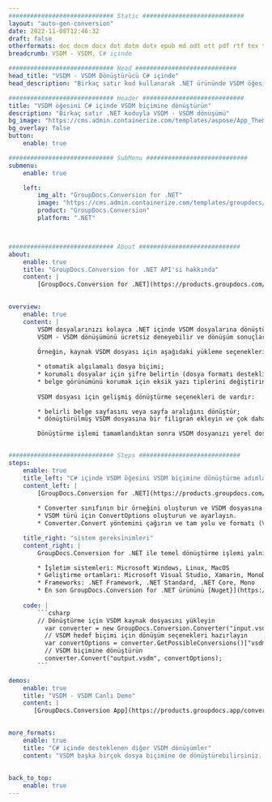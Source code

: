 ```yaml
---
############################# Static ############################
layout: "auto-gen-conversion"
date: 2022-11-08T12:46:32
draft: false
otherformats: doc docm docx dot dotm dotx epub md odt ott pdf rtf tex txt vdx vsdm vsdx vssm vssx vstm vstx vsx vtx xps
breadcrumb: VSDM - VSDM, C# içinde

############################# Head ############################
head_title: "VSDM - VSDM Dönüştürücü C# içinde"
head_description: "Birkaç satır kod kullanarak .NET ürününde VSDM öğesini VSDM ürününe dönüştürün. 160'tan fazla dosya biçimini dönüştürmek için GroupDocs Belge Dönüştürme API'sini kullanın."

############################# Header ############################
title: "VSDM öğesini C# içinde VSDM biçimine dönüştürün"
description: "Birkaç satır .NET koduyla VSDM - VSDM dönüşümü"
bg_image: "https://cms.admin.containerize.com/templates/aspose/App_Themes/V3/images/bg/header1.png"
bg_overlay: false
button:
    enable: true

############################# SubMenu ############################
submenu:
    enable: true

    left:
        img_alt: "GroupDocs.Conversion for .NET"
        image: "https://cms.admin.containerize.com/templates/groupdocs/images/product-logos/90x90-noborder/groupdocs-conversion-net.png"
        product: "GroupDocs.Conversion"
        platform: ".NET"



############################# About ############################
about:
    enable: true
    title: "GroupDocs.Conversion for .NET API'si hakkında"
    content: |
        [GroupDocs.Conversion for .NET](https://products.groupdocs.com/conversion/net/) Microsoft Word, Excel, PowerPoint, PDF, Visio ve diğer biçimleri dönüştürmek için kullanılabilir. GroupDocs.Conversion, yüksek performansın gerekli olduğu arka uç ve dahili sistemler için uygun olan bağımsız bir API'dir. Microsoft veya Open Office gibi herhangi bir yazılıma bağlı değildir.
    

overview:
    enable: true
    content: |
        VSDM dosyalarınızı kolayca .NET içinde VSDM dosyalarına dönüştürün. Windows, Linux, macOS gibi istediğiniz herhangi bir platformda yalnızca birkaç C# kod satırı kullanabilirsiniz.
        VSDM - VSDM dönüşümünü ücretsiz deneyebilir ve dönüşüm sonuçlarının kalitesini değerlendirebilirsiniz. Basit dosya dönüştürme senaryolarının yanı sıra, kaynak VSDM dosyasını yüklemek ve çıktı VSDM sonucunu kaydetmek için daha gelişmiş seçenekleri deneyebilirsiniz. 
        
        Örneğin, kaynak VSDM dosyası için aşağıdaki yükleme seçeneklerini kullanabilirsiniz:

        * otomatik algılamalı dosya biçimi;
        * korumalı dosyalar için şifre belirtin (dosya formatı destekliyorsa);
        * belge görünümünü korumak için eksik yazı tiplerini değiştirin.
        
        VSDM dosyası için gelişmiş dönüştürme seçenekleri de vardır:

        * belirli belge sayfasını veya sayfa aralığını dönüştür;
        * dönüştürülmüş VSDM dosyasına bir filigran ekleyin ve çok daha fazlası.

        Dönüştürme işlemi tamamlandıktan sonra VSDM dosyanızı yerel dosya yoluna veya FTP, Amazon S3, Google Drive, Dropbox vb. gibi herhangi bir üçüncü taraf depolama alanına kaydedebilirsiniz. Lütfen unutmayın - VSDM öğesini {{ biçimine dönüştürmek için TO}} MS Office, Open Office, Adobe Acrobat Reader vb. gibi ek yazılımların yüklenmesine gerek yoktur.


############################# Steps ############################
steps:
    enable: true
    title_left: "C# içinde VSDM öğesini VSDM biçimine dönüştürme adımları"
    content_left: |
        [GroupDocs.Conversion for .NET](https://products.groupdocs.com/conversion/net/), geliştiricilerin bir VSDM dosyasını birkaç satır kodla VSDM dosyasına dönüştürmesini kolaylaştırır.
        
        * Converter sınıfının bir örneğini oluşturun ve VSDM dosyasına tam yolu sağlayın
        * VSDM türü için ConvertOptions oluşturun ve ayarlayın.
        * Converter.Convert yöntemini çağırın ve tam yolu ve formatı (VSDM) parametre olarak iletin

    title_right: "sistem gereksinimleri"
    content_right: |
        GroupDocs.Conversion for .NET ile temel dönüştürme işlemi yalnızca birkaç basit adımda yapılabilir. API'lerimiz tüm büyük platformlarda ve işletim sistemlerinde desteklenir. Aşağıdaki kodu çalıştırmadan önce, sisteminizde aşağıdaki ön koşulların kurulu olduğundan emin olun.

        * İşletim sistemleri: Microsoft Windows, Linux, MacOS
        * Geliştirme ortamları: Microsoft Visual Studio, Xamarin, MonoDevelop
        * Frameworks: .NET Framework, .NET Standard, .NET Core, Mono
        * En son GroupDocs.Conversion for .NET ürününü [Nuget}](https://www.nuget.org/packages/groupdocs.conversion) adresinden edinin
         
    code: |
        ```csharp    
        // Dönüştürme için VSDM kaynak dosyasını yükleyin
          var converter = new GroupDocs.Conversion.Converter("input.vsdm");
          // VSDM hedef biçimi için dönüşüm seçenekleri hazırlayın
          var convertOptions = converter.GetPossibleConversions()["vsdm"].ConvertOptions;
          // VSDM biçimine dönüştürün
          converter.Convert("output.vsdm", convertOptions);
        ```

demos:
    enable: true
    title: "VSDM - VSDM Canlı Demo"
    content: |
       [GroupDocs.Conversion App](https://products.groupdocs.app/conversion/family) web sitesini ziyaret ederek VSDM öğesini VSDM öğesine dönüştürün. Çevrimiçi demo aşağıdaki avantajlara sahiptir
          

more_formats:
    enable: true
    title: "C# içinde desteklenen diğer VSDM dönüşümler"
    content: "VSDM başka birçok dosya biçimine de dönüştürebilirsiniz. Lütfen aşağıdaki listeye bakın."
       
       
back_to_top:
    enable: true
---
```

